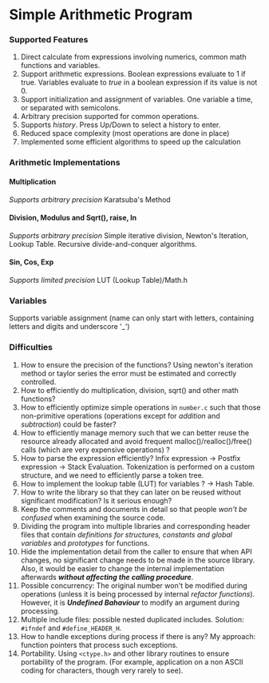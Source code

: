 # Simple Arithmetic Program
### Supported Features
1. Direct calculate from expressions involving numerics, common math functions and variables.
2. Support arithmetic expressions. Boolean expressions evaluate to 1 if true. Variables evaluate to *true* in a boolean expression if its value is not 0.
3. Support initialization and assignment of variables. One variable a time, or separated with semicolons.
4. Arbitrary precision supported for common operations.
5. Supports *history*. Press Up/Down to select a history to enter.
6. Reduced space complexity (most operations are done in place)
7. Implemented some efficient algorithms to speed up the calculation

### Arithmetic Implementations
#### Multiplication
*Supports arbitrary precision*
Karatsuba's Method
#### Division, Modulus and Sqrt(), raise, ln 
*Supports arbitrary precision*
Simple iterative division, Newton's Iteration, Lookup Table. Recursive divide-and-conquer algorithms.
#### Sin, Cos, Exp
*Supports limited precision*
LUT (Lookup Table)/Math.h

### Variables
Supports variable assignment (name can only start with letters, containing letters and digits and underscore '_')


### Difficulties
1. How to ensure the precision of the functions? Using newton's iteration method or taylor series the error must be estimated and correctly controlled.
2. How to efficiently do multiplication, division, sqrt() and other math functions?
3. How to efficiently optimize simple operations in ``number.c`` such that those non-primitive operations (operations except for *addition* and *subtraction*) could be faster?
4. How to efficiently manage memory such that we can better reuse the resource already allocated and avoid frequent malloc()/realloc()/free() calls (which are very expensive operations) ?
5. How to parse the expression efficiently? Infix expression -> Postfix expression -> Stack Evaluation. Tokenization is performed on a custom structure, and we need to efficiently parse a token tree.
6. How to implement the lookup table (LUT) for variables ? -> Hash Table.
7. How to write the library so that they can later on be reused without significant modification? Is it serious enough?
8. Keep the comments and documents in detail so that people *won't be confused* when examining the source code.
9. Dividing the program into multiple libraries and corresponding header files that contain *definitions for structures, constants and global variables* and *prototypes* for functions.
10. Hide the implementation detail from the caller to ensure that when API changes, no significant change needs to be made in the source library. Also, it would be easier to change the internal implementation afterwards ***without affecting the calling procedure***.
11. Possible concurrency: The original number won't be modified during operations (unless it is being processed by internal *refactor functions*). However, it is ***Undefined Bahaviour*** to modify an argument during processing.
12. Multiple include files: possible nested duplicated includes. Solution: ``#ifndef`` and ``#define_HEADER_H``.
13. How to handle exceptions during process if there is any? My approach: function pointers that process such exceptions.
14. Portability. Using ``<ctype.h>`` and other library routines to ensure portability of the program. (For example, application on a non ASCII coding for characters, though very rarely to see).